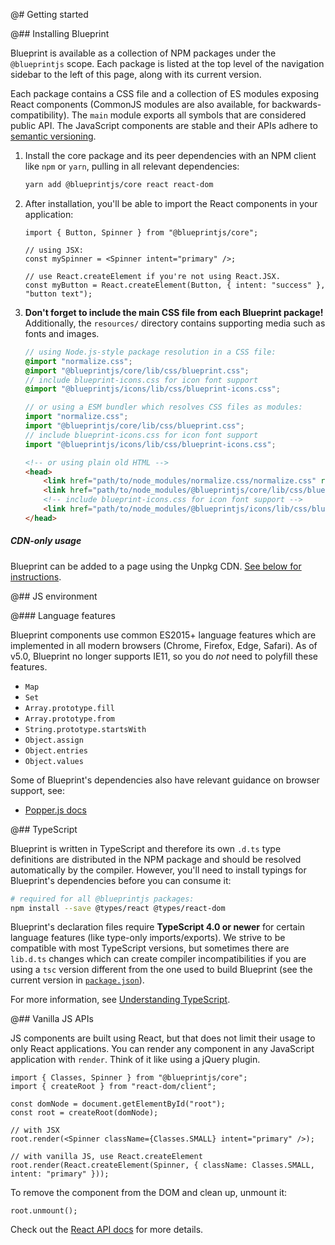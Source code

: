 @# Getting started

@## Installing Blueprint

Blueprint is available as a collection of NPM packages under the `@blueprintjs` scope. Each package is listed at the
top level of the navigation sidebar to the left of this page, along with its current version.

Each package contains a CSS file and a collection of ES modules exposing React components (CommonJS modules are
also available, for backwards-compatibility). The `main` module exports all symbols that are considered public API.
The JavaScript components are stable and their APIs adhere to [semantic versioning](http://semver.org/).

1.  Install the core package and its peer dependencies with an NPM client like `npm` or `yarn`,
    pulling in all relevant dependencies:

    ```sh
    yarn add @blueprintjs/core react react-dom
    ```

2.  After installation, you'll be able to import the React components in your application:

    ```tsx
    import { Button, Spinner } from "@blueprintjs/core";

    // using JSX:
    const mySpinner = <Spinner intent="primary" />;

    // use React.createElement if you're not using React.JSX.
    const myButton = React.createElement(Button, { intent: "success" }, "button text");
    ```

3.  **Don't forget to include the main CSS file from each Blueprint package!** Additionally, the `resources/` directory
    contains supporting media such as fonts and images.

    ```scss
    // using Node.js-style package resolution in a CSS file:
    @import "normalize.css";
    @import "@blueprintjs/core/lib/css/blueprint.css";
    // include blueprint-icons.css for icon font support
    @import "@blueprintjs/icons/lib/css/blueprint-icons.css";
    ```

    ```ts
    // or using a ESM bundler which resolves CSS files as modules:
    import "normalize.css";
    import "@blueprintjs/core/lib/css/blueprint.css";
    // include blueprint-icons.css for icon font support
    import "@blueprintjs/icons/lib/css/blueprint-icons.css";
    ```

    ```html
    <!-- or using plain old HTML -->
    <head>
        <link href="path/to/node_modules/normalize.css/normalize.css" rel="stylesheet" />
        <link href="path/to/node_modules/@blueprintjs/core/lib/css/blueprint.css" rel="stylesheet" />
        <!-- include blueprint-icons.css for icon font support -->
        <link href="path/to/node_modules/@blueprintjs/icons/lib/css/blueprint-icons.css" rel="stylesheet" />
    </head>
    ```

<div class="@ns-callout @ns-intent-primary @ns-icon-info-sign @ns-callout-has-body-content">
    <h5 class="@ns-heading">CDN-only usage</h5>

Blueprint can be added to a page using the Unpkg CDN.
[See below for instructions](#blueprint/getting-started.cdn-consumption).

</div>

@## JS environment

@### Language features

Blueprint components use common ES2015+ language features which are implemented in all modern browsers (Chrome, Firefox,
Edge, Safari). As of v5.0, Blueprint no longer supports IE11, so you do _not_ need to polyfill these features.

-   `Map`
-   `Set`
-   `Array.prototype.fill`
-   `Array.prototype.from`
-   `String.prototype.startsWith`
-   `Object.assign`
-   `Object.entries`
-   `Object.values`

Some of Blueprint's dependencies also have relevant guidance on browser support, see:

-   [Popper.js docs](https://popper.js.org/docs/v2/browser-support/)

@## TypeScript

Blueprint is written in TypeScript and therefore its own `.d.ts` type definitions are distributed in
the NPM package and should be resolved automatically by the compiler. However, you'll need to
install typings for Blueprint's dependencies before you can consume it:

```sh
# required for all @blueprintjs packages:
npm install --save @types/react @types/react-dom
```

Blueprint's declaration files require **TypeScript 4.0 or newer** for certain language features (like type-only
imports/exports). We strive to be compatible with most TypeScript versions, but sometimes there are `lib.d.ts` changes
which can create compiler incompatibilities if you are using a `tsc` version different from the one used to build
Blueprint (see the current version in [`package.json`](https://github.com/palantir/blueprint/blob/develop/package.json)).

<div class="@ns-callout @ns-intent-primary @ns-icon-info-sign">

For more information, see [Understanding TypeScript](#blueprint/reading-the-docs.understanding-typescript).

</div>

@## Vanilla JS APIs

JS components are built using React, but that does not limit their usage to only React applications.
You can render any component in any JavaScript application with `render`. Think of it like
using a jQuery plugin.

```tsx
import { Classes, Spinner } from "@blueprintjs/core";
import { createRoot } from "react-dom/client";

const domNode = document.getElementById("root");
const root = createRoot(domNode);

// with JSX
root.render(<Spinner className={Classes.SMALL} intent="primary" />);

// with vanilla JS, use React.createElement
root.render(React.createElement(Spinner, { className: Classes.SMALL, intent: "primary" }));
```

To remove the component from the DOM and clean up, unmount it:

```tsx
root.unmount();
```

Check out the [React API docs](https://facebook.github.io/react/docs/react-api.html) for more details.
